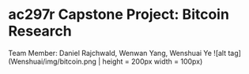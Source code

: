 # ac297r Capstone Project: Bitcoin Research
Team Member: Daniel Rajchwald, Wenwan Yang, Wenshuai Ye
![alt tag](Wenshuai/img/bitcoin.png | height = 200px width = 100px)
